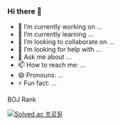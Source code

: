 ### Hi there 👋

- 🔭 I’m currently working on ...
- 🌱 I’m currently learning ...
- 👯 I’m looking to collaborate on ...
- 🤔 I’m looking for help with ...
- 💬 Ask me about ...
- 📫 How to reach me: ...
- 😄 Pronouns: ...
- ⚡ Fun fact: ...





BOJ Rank

[![Solved.ac 프로필](http://mazassumnida.wtf/api/generate_badge?boj=yeohj0710)](https://solved.ac/yeohj0710)


